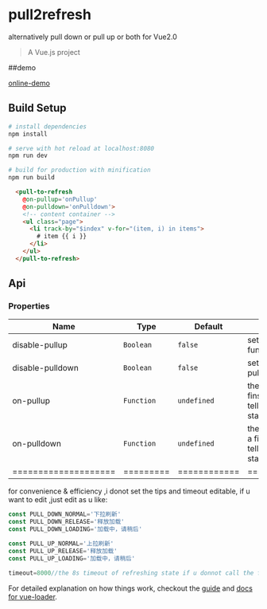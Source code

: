# pull2refresh
alternatively pull down or pull up or both for Vue2.0
> A Vue.js project

##demo

[online-demo](https://cdn.rawgit.com/bajian/vue-pull-to-refresh/master/dist/demo3.html)

## Build Setup

``` bash
# install dependencies
npm install

# serve with hot reload at localhost:8080
npm run dev

# build for production with minification
npm run build
```

```html
  <pull-to-refresh
    @on-pullup='onPullup'
    @on-pulldown='onPulldown'>
    <!-- content container -->
    <ul class="page">
      <li track-by="$index" v-for="(item, i) in items">
        # item {{ i }} 
      </li>
    </ul>
  </pull-to-refresh>
```

## Api
### Properties
| Name                 | Type      | Default      | Description                                                        |
|----------------------|-----------|--------------|--------------------------------------------------------------------|
| disable-pullup            | `Boolean`  | `false` | set true to disable pullup function|
| disable-pulldown            | `Boolean`  | `false` | set true to disable disable pulldown |
| on-pullup   | `Function` | `undefined`       | the pullup listener with a finshCallback param to tell it finsh refreshing state |
| on-pulldown   | `Function` | `undefined`       | the pulldown listener with a finshCallback param to tell it finsh refreshing state |
| ==================== | ========= | ============ | =================== |


for convenience & efficiency ,i donot set the tips and timeout editable,
if u want to edit ,just edit as u like:
```js
const PULL_DOWN_NORMAL='下拉刷新'
const PULL_DOWN_RELEASE='释放加载'
const PULL_DOWN_LOADING='加载中，请稍后'

const PULL_UP_NORMAL='上拉刷新'
const PULL_UP_RELEASE='释放加载'
const PULL_UP_LOADING='加载中，请稍后'

timeout=8000//the 8s timeout of refreshing state if u donnot call the finshCallback
```

For detailed explanation on how things work, checkout the [guide](http://vuejs-templates.github.io/webpack/) and [docs for vue-loader](http://vuejs.github.io/vue-loader).
